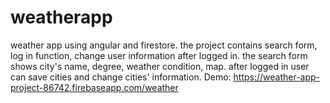 # weatherapp
weather app using angular and firestore.
the project contains search form, log in function, change user information after logged in.
the search form shows city's name, degree, weather condition, map.
after logged in user can save cities and change cities' information.
Demo: https://weather-app-project-86742.firebaseapp.com/weather
